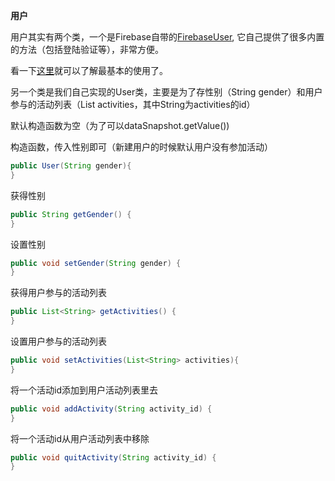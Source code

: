 **用户**

用户其实有两个类，一个是Firebase自带的[FirebaseUser](https://firebase.google.com/docs/reference/android/com/google/firebase/auth/FirebaseUser?authuser=0), 它自己提供了很多内置的方法（包括登陆验证等），非常方便。

看一下[这里](https://firebase.google.com/docs/auth/android/manage-users?authuser=0)就可以了解最基本的使用了。

另一个类是我们自己实现的User类，主要是为了存性别（String gender）和用户参与的活动列表（List<String> activities，其中String为activities的id）

默认构造函数为空（为了可以dataSnapshot.getValue())

构造函数，传入性别即可（新建用户的时候默认用户没有参加活动）

```java
public User(String gender){
}
```

获得性别

```java
public String getGender() {
}
```

设置性别

```java
public void setGender(String gender) {
}
```

获得用户参与的活动列表

```java
public List<String> getActivities() {
}
```

设置用户参与的活动列表

```java
public void setActivities(List<String> activities){
}
```

将一个活动id添加到用户活动列表里去

```java
public void addActivity(String activity_id) {
}
```


将一个活动id从用户活动列表中移除

```java
public void quitActivity(String activity_id) {
}
```
